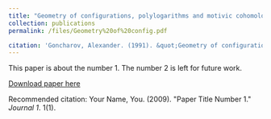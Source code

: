 ```yaml
---
title: "Geometry of configurations, polylogarithms and motivic cohomology"
collection: publications
permalink: /files/Geometry%20of%20config.pdf

citation: 'Goncharov, Alexander. (1991). &quot;Geometry of configurations, polylogarthims and motivic cohomology.&quot; <i>Published in Advances Math (1995)</i>. 1(1).'
---
```

This paper is about the number 1. The number 2 is left for future work.

[Download paper here](https://github.com/mgonch/mgonch.github.io/raw/master/files/Geometry%20of%20config.pdf)

Recommended citation: Your Name, You. (2009). "Paper Title Number 1." <i>Journal 1</i>. 1(1).
